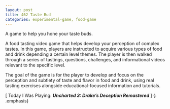 ```yaml
---
layout: post
title: 462 Taste Bud
categories: experimental-game, food-game
---
```

A game to help you hone your taste buds.

A food tasting video game that helps develop your perception of complex tastes. In this game, players are instructed to acquire various types of food and drink depending a certain level themes. The player is then walked through a series of tastings, questions, challenges, and informational videos relevant to the specific level.

The goal of the game is for the player to develop and focus on the perception and subtlety of taste and flavor in food and drink, using real tasting exercises alongside educational-focused information and tutorials.

[ Today I Was Playing: ***Uncharted 3: Drake’s Deception Remastered*** ]
{: .emphasis}